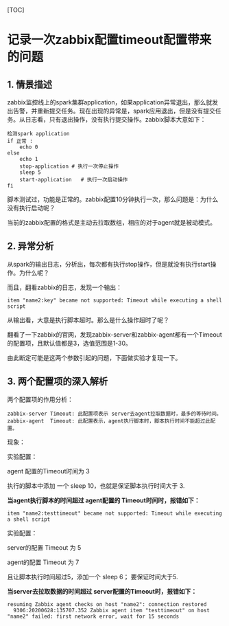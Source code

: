 [TOC]

# 记录一次zabbix配置timeout配置带来的问题

## 1. 情景描述

zabbix监控线上的spark集群application，如果application异常退出，那么就发出告警，并重新提交任务。现在出现的异常是，spark应用退出，但是没有提交任务。从日志看，只有退出操作，没有执行提交操作。zabbix脚本大意如下：

```shell
检测spark application
if 正常 :
	echo 0
else
	echo 1
	stop-application # 执行一次停止操作
	sleep 5
	start-application	# 执行一次启动操作
fi
```

脚本测试过，功能是正常的。zabbix配置10分钟执行一次，那么问题是：为什么没有执行启动呢？

当前的zabbix配置的格式是主动去拉取数组，相应的对于agent就是被动模式。

## 2. 异常分析

从spark的输出日志，分析出，每次都有执行stop操作，但是就没有执行start操作。为什么呢？

而且，翻看zabbix的日志，发现一个输出：

```shell
item "name2:key" became not supported: Timeout while executing a shell script
```

从输出看，大意是执行脚本超时。那么是什么操作超时了呢？

翻看了一下zabbix的官网，发现zabbix-server和zabbix-agent都有一个Timeout的配置项，且默认值都是3，选值范围是1-30。

由此断定可能是这两个参数引起的问题，下面做实验才复现一下。

## 3. 两个配置项的深入解析

两个配置项的作用分析：

```shell
zabbix-server Timeout: 此配置项表示 server去agent拉取数据时，最多的等待时间。
zabbix-agent  Timeout: 此配置表示，agent执行脚本时，脚本执行时间不能超过此配置。
```

现象：

实验配置：

agent 配置的Timeout时间为 3

执行的脚本中添加 一个   sleep 10，也就是保证脚本执行时间大于 3.

**当agent执行脚本的时间超过 agent配置的 Timeout时间时，报错如下：**

```shell
item "name2:testtimeout" became not supported: Timeout while executing a shell script
```



实验配置：

server的配置 Timeout 为 5

agent的配置 Timeout 为 7

且让脚本执行时间超过5，添加一个 sleep 6； 要保证时间大于5.

**当server去拉取数据的时间超过 server配置的Timeout时，报错如下：**

```shell
resuming Zabbix agent checks on host "name2": connection restored
  9306:20200628:135707.352 Zabbix agent item "testtimeout" on host "name2" failed: first network error, wait for 15 seconds

```

